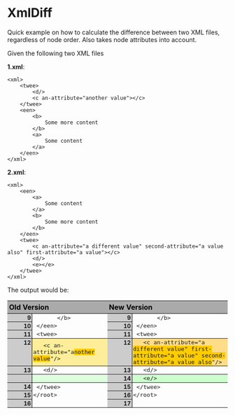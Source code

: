 XmlDiff
=======

Quick example on how to calculate the difference between two XML files, regardless of node order. Also takes node  attributes into account.


Given the following two XML files

**1.xml**:

    <xml>
        <twee>
            <d/>
            <c an-attribute="another value"></c>
        </twee>
        <een>
            <b>
                Some more content
            </b>
            <a>
                Some content
            </a>
        </een>
    </xml>

**2.xml**: 

    <xml>
        <een>
            <a>
                Some content
            </a>
            <b>
                Some more content
            </b>
        </een>
        <twee>
            <c an-attribute="a different value" second-attribute="a value also" first-attribute="a value"></c>
            <d/>
            <e></e>
        </twee>
    </xml>

The output would be:


<table class="Differences DifferencesSideBySide" style="width: 100%;border-collapse: collapse;border-spacing: 0;empty-cells: show"><thead><tr><th colspan="2" style="text-align: left;border-bottom: 1px solid #000;background: #aaa;color: #000;padding: 4px">Old Version</th><th colspan="2" style="text-align: left;border-bottom: 1px solid #000;background: #aaa;color: #000;padding: 4px">New Version</th></tr></thead><tbody class="ChangeEqual"><tr><th style="text-align: right;background: #ccc;width: 4em;padding: 1px 2px;border-right: 1px solid #000;vertical-align: top;font-size: 13px">9</th><td class="Left" style="padding: 1px 2px;font-family: Consolas, monospace;font-size: 13px"><span>       &lt;/b&gt;</span> </td><th style="text-align: right;background: #ccc;width: 4em;padding: 1px 2px;border-right: 1px solid #000;vertical-align: top;font-size: 13px">9</th><td class="Right" style="padding: 1px 2px;font-family: Consolas, monospace;font-size: 13px"><span>       &lt;/b&gt;</span> </td></tr><tr><th style="text-align: right;background: #ccc;width: 4em;padding: 1px 2px;border-right: 1px solid #000;vertical-align: top;font-size: 13px">10</th><td class="Left" style="padding: 1px 2px;font-family: Consolas, monospace;font-size: 13px"><span> &lt;/een&gt;</span> </td><th style="text-align: right;background: #ccc;width: 4em;padding: 1px 2px;border-right: 1px solid #000;vertical-align: top;font-size: 13px">10</th><td class="Right" style="padding: 1px 2px;font-family: Consolas, monospace;font-size: 13px"><span> &lt;/een&gt;</span> </td></tr><tr><th style="text-align: right;background: #ccc;width: 4em;padding: 1px 2px;border-right: 1px solid #000;vertical-align: top;font-size: 13px">11</th><td class="Left" style="padding: 1px 2px;font-family: Consolas, monospace;font-size: 13px"><span> &lt;twee&gt;</span> </td><th style="text-align: right;background: #ccc;width: 4em;padding: 1px 2px;border-right: 1px solid #000;vertical-align: top;font-size: 13px">11</th><td class="Right" style="padding: 1px 2px;font-family: Consolas, monospace;font-size: 13px"><span> &lt;twee&gt;</span> </td></tr></tbody><tbody class="ChangeReplace"><tr><th style="text-align: right;background: #ccc;width: 4em;padding: 1px 2px;border-right: 1px solid #000;vertical-align: top;font-size: 13px">12</th><td class="Left" style="padding: 1px 2px;font-family: Consolas, monospace;font-size: 13px;background: #fe9"><span>   &lt;c an-attribute="a<del style="text-decoration: none;background: #fc0">nother value</del>"/&gt;</span> </td><th style="text-align: right;background: #ccc;width: 4em;padding: 1px 2px;border-right: 1px solid #000;vertical-align: top;font-size: 13px">12</th><td class="Right" style="padding: 1px 2px;font-family: Consolas, monospace;font-size: 13px;background: #fd8"><span>   &lt;c an-attribute="a<ins style="text-decoration: none;background: #fc0"> different value" first-attribute="a value" second-attribute="a value also</ins>"/&gt;</span></td></tr></tbody><tbody class="ChangeEqual"><tr><th style="text-align: right;background: #ccc;width: 4em;padding: 1px 2px;border-right: 1px solid #000;vertical-align: top;font-size: 13px">13</th><td class="Left" style="padding: 1px 2px;font-family: Consolas, monospace;font-size: 13px"><span>   &lt;d/&gt;</span> </td><th style="text-align: right;background: #ccc;width: 4em;padding: 1px 2px;border-right: 1px solid #000;vertical-align: top;font-size: 13px">13</th><td class="Right" style="padding: 1px 2px;font-family: Consolas, monospace;font-size: 13px"><span>   &lt;d/&gt;</span> </td></tr></tbody><tbody class="ChangeInsert"><tr><th style="text-align: right;background: #ccc;width: 4em;padding: 1px 2px;border-right: 1px solid #000;vertical-align: top;font-size: 13px"> </th><td class="Left" style="padding: 1px 2px;font-family: Consolas, monospace;font-size: 13px;background: #dfd"> </td><th style="text-align: right;background: #ccc;width: 4em;padding: 1px 2px;border-right: 1px solid #000;vertical-align: top;font-size: 13px">14</th><td class="Right" style="padding: 1px 2px;font-family: Consolas, monospace;font-size: 13px;background: #cfc"><ins style="text-decoration: none">   &lt;e/&gt;</ins> </td></tr></tbody><tbody class="ChangeEqual"><tr><th style="text-align: right;background: #ccc;width: 4em;padding: 1px 2px;border-right: 1px solid #000;vertical-align: top;font-size: 13px">14</th><td class="Left" style="padding: 1px 2px;font-family: Consolas, monospace;font-size: 13px"><span> &lt;/twee&gt;</span> </td><th style="text-align: right;background: #ccc;width: 4em;padding: 1px 2px;border-right: 1px solid #000;vertical-align: top;font-size: 13px">15</th><td class="Right" style="padding: 1px 2px;font-family: Consolas, monospace;font-size: 13px"><span> &lt;/twee&gt;</span> </td></tr><tr><th style="text-align: right;background: #ccc;width: 4em;padding: 1px 2px;border-right: 1px solid #000;vertical-align: top;font-size: 13px">15</th><td class="Left" style="padding: 1px 2px;font-family: Consolas, monospace;font-size: 13px"><span>&lt;/root&gt;</span> </td><th style="text-align: right;background: #ccc;width: 4em;padding: 1px 2px;border-right: 1px solid #000;vertical-align: top;font-size: 13px">16</th><td class="Right" style="padding: 1px 2px;font-family: Consolas, monospace;font-size: 13px"><span>&lt;/root&gt;</span> </td></tr><tr><th style="text-align: right;background: #ccc;width: 4em;padding: 1px 2px;border-right: 1px solid #000;vertical-align: top;font-size: 13px">16</th><td class="Left" style="padding: 1px 2px;font-family: Consolas, monospace;font-size: 13px"><span/> </td><th style="text-align: right;background: #ccc;width: 4em;padding: 1px 2px;border-right: 1px solid #000;vertical-align: top;font-size: 13px">17</th><td class="Right" style="padding: 1px 2px;font-family: Consolas, monospace;font-size: 13px"><span/> </td></tr></tbody></table>
